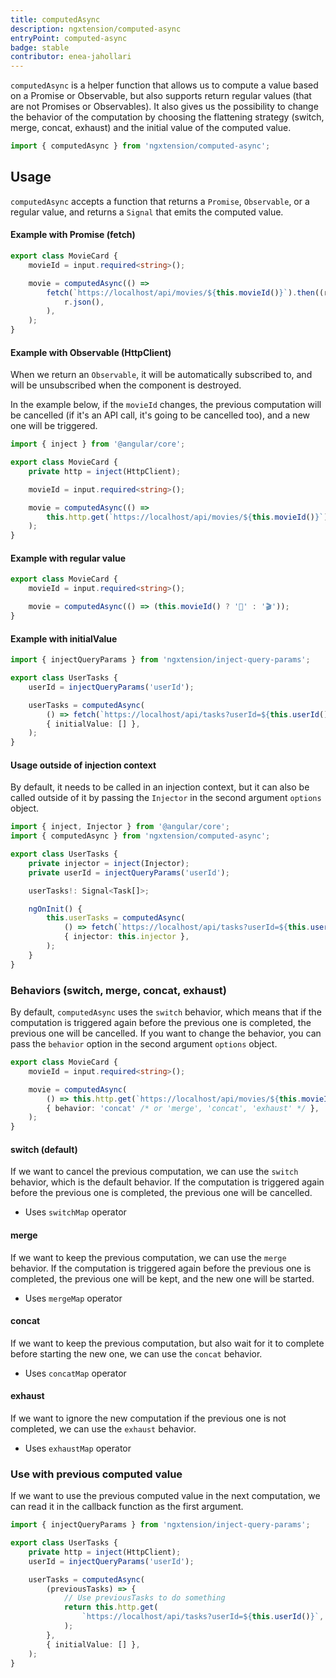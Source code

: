 ```yaml
---
title: computedAsync
description: ngxtension/computed-async
entryPoint: computed-async
badge: stable
contributor: enea-jahollari
---
```


`computedAsync` is a helper function that allows us to compute a value based on a Promise or Observable, but also supports return regular values (that are not Promises or Observables).
It also gives us the possibility to change the behavior of the computation by choosing the flattening strategy (switch, merge, concat, exhaust) and the initial value of the computed value.

```ts
import { computedAsync } from 'ngxtension/computed-async';
```

## Usage

`computedAsync` accepts a function that returns a `Promise`, `Observable`, or a regular value, and returns a `Signal` that emits the computed value.

#### Example with Promise (fetch)

```ts movie-card.ts
export class MovieCard {
	movieId = input.required<string>();

	movie = computedAsync(() =>
		fetch(`https://localhost/api/movies/${this.movieId()}`).then((r) =>
			r.json(),
		),
	);
}
```

#### Example with Observable (HttpClient)

When we return an `Observable`, it will be automatically subscribed to, and will be unsubscribed when the component is destroyed.

In the example below, if the `movieId` changes, the previous computation will be cancelled (if it's an API call, it's going to be cancelled too), and a new one will be triggered.

```ts movie-card.ts
import { inject } from '@angular/core';

export class MovieCard {
	private http = inject(HttpClient);

	movieId = input.required<string>();

	movie = computedAsync(() =>
		this.http.get(`https://localhost/api/movies/${this.movieId()}`),
	);
}
```

#### Example with regular value

```ts movie-card.ts
export class MovieCard {
	movieId = input.required<string>();

	movie = computedAsync(() => (this.movieId() ? '🍿' : '🎬'));
}
```

#### Example with initialValue

```ts
import { injectQueryParams } from 'ngxtension/inject-query-params';

export class UserTasks {
	userId = injectQueryParams('userId');

	userTasks = computedAsync(
		() => fetch(`https://localhost/api/tasks?userId=${this.userId()}`),
		{ initialValue: [] },
	);
}
```

#### Usage outside of injection context

By default, it needs to be called in an injection context, but it can also be called outside of it by passing the `Injector` in the second argument `options` object.

```ts
import { inject, Injector } from '@angular/core';
import { computedAsync } from 'ngxtension/computed-async';

export class UserTasks {
	private injector = inject(Injector);
	private userId = injectQueryParams('userId');

	userTasks!: Signal<Task[]>;

	ngOnInit() {
		this.userTasks = computedAsync(
			() => fetch(`https://localhost/api/tasks?userId=${this.userId()}`),
			{ injector: this.injector },
		);
	}
}
```

### Behaviors (switch, merge, concat, exhaust)

By default, `computedAsync` uses the `switch` behavior, which means that if the computation is triggered again before the previous one is completed, the previous one will be cancelled.
If you want to change the behavior, you can pass the `behavior` option in the second argument `options` object.

```ts movie-card.ts
export class MovieCard {
	movieId = input.required<string>();

	movie = computedAsync(
		() => this.http.get(`https://localhost/api/movies/${this.movieId()}`),
		{ behavior: 'concat' /* or 'merge', 'concat', 'exhaust' */ },
	);
}
```

#### switch (default)

If we want to cancel the previous computation, we can use the `switch` behavior, which is the default behavior.
If the computation is triggered again before the previous one is completed, the previous one will be cancelled.

- Uses `switchMap` operator

#### merge

If we want to keep the previous computation, we can use the `merge` behavior.
If the computation is triggered again before the previous one is completed, the previous one will be kept, and the new one will be started.

- Uses `mergeMap` operator

#### concat

If we want to keep the previous computation, but also wait for it to complete before starting the new one, we can use the `concat` behavior.

- Uses `concatMap` operator

#### exhaust

If we want to ignore the new computation if the previous one is not completed, we can use the `exhaust` behavior.

- Uses `exhaustMap` operator

### Use with previous computed value

If we want to use the previous computed value in the next computation, we can read it in the callback function as the first argument.

```ts movie-card.ts
import { injectQueryParams } from 'ngxtension/inject-query-params';

export class UserTasks {
	private http = inject(HttpClient);
	userId = injectQueryParams('userId');

	userTasks = computedAsync(
		(previousTasks) => {
			// Use previousTasks to do something
			return this.http.get(
				`https://localhost/api/tasks?userId=${this.userId()}`,
			);
		},
		{ initialValue: [] },
	);
}
```
